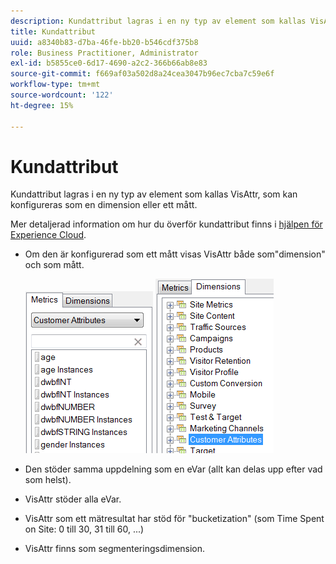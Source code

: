 ```yaml
---
description: Kundattribut lagras i en ny typ av element som kallas VisAttr, som kan konfigureras som en dimension eller ett mått.
title: Kundattribut
uuid: a8340b83-d7ba-46fe-bb20-b546cdf375b8
role: Business Practitioner, Administrator
exl-id: b5855ce0-6d17-4690-a2c2-366b66ab8e83
source-git-commit: f669af03a502d8a24cea3047b96ec7cba7c59e6f
workflow-type: tm+mt
source-wordcount: '122'
ht-degree: 15%

---
```


# Kundattribut

Kundattribut lagras i en ny typ av element som kallas VisAttr, som kan konfigureras som en dimension eller ett mått.

Mer detaljerad information om hur du överför kundattribut finns i [hjälpen för Experience Cloud](https://experienceleague.adobe.com/docs/core-services/interface/customer-attributes/attributes.html).

* Om den är konfigurerad som ett mått visas VisAttr både som&quot;dimension&quot; och som mått.

   ![](assets/ca_metrics.png) ![](assets/ca_dimension.png)

* Den stöder samma uppdelning som en eVar (allt kan delas upp efter vad som helst).
* VisAttr stöder alla eVar.
* VisAttr som ett mätresultat har stöd för &quot;bucketization&quot; (som Time Spent on Site: 0 till 30, 31 till 60, ...)
* VisAttr finns som segmenteringsdimension.
